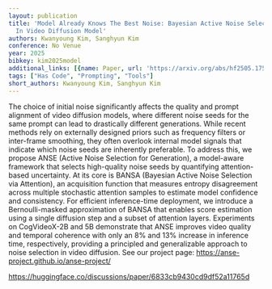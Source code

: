 ```yaml
---
layout: publication
title: 'Model Already Knows The Best Noise: Bayesian Active Noise Selection Via Attention
  In Video Diffusion Model'
authors: Kwanyoung Kim, Sanghyun Kim
conference: No Venue
year: 2025
bibkey: kim2025model
additional_links: [{name: Paper, url: 'https://arxiv.org/abs/hf2505.17561'}]
tags: ["Has Code", "Prompting", "Tools"]
short_authors: Kwanyoung Kim, Sanghyun Kim
---
```

The choice of initial noise significantly affects the quality and prompt alignment of video diffusion models, where different noise seeds for the same prompt can lead to drastically different generations. While recent methods rely on externally designed priors such as frequency filters or inter-frame smoothing, they often overlook internal model signals that indicate which noise seeds are inherently preferable. To address this, we propose ANSE (Active Noise Selection for Generation), a model-aware framework that selects high-quality noise seeds by quantifying attention-based uncertainty. At its core is BANSA (Bayesian Active Noise Selection via Attention), an acquisition function that measures entropy disagreement across multiple stochastic attention samples to estimate model confidence and consistency. For efficient inference-time deployment, we introduce a Bernoulli-masked approximation of BANSA that enables score estimation using a single diffusion step and a subset of attention layers. Experiments on CogVideoX-2B and 5B demonstrate that ANSE improves video quality and temporal coherence with only an 8% and 13% increase in inference time, respectively, providing a principled and generalizable approach to noise selection in video diffusion. See our project page: https://anse-project.github.io/anse-project/

https://huggingface.co/discussions/paper/6833cb9430cd9df52a11765d